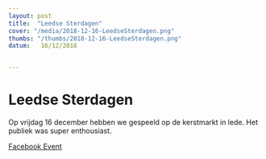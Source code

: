 ```yaml
---
layout: post
title:  "Leedse Sterdagen"
cover: "/media/2018-12-16-LeedseSterdagen.png"
thumbs: "/thumbs/2018-12-16-LeedseSterdagen.png"
datum:   16/12/2018


---
```


# Leedse Sterdagen

Op vrijdag 16 december hebben we gespeeld op de kerstmarkt in lede.
Het publiek was super enthousiast.


[Facebook Event](https://www.facebook.com/events/349083235649090/)
